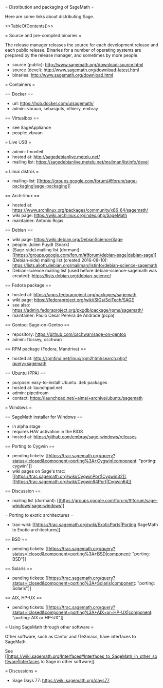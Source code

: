 = Distribution and packaging of SageMath =

Here are some links about distributing Sage.

<<TableOfContents()>>

= Source and pre-compiled binaries =

The release manager releases the source for each development release
and each public release. Binaries for a number of operating systems
are prepared by the release manager, and sometimes by more people.

  * source (public): http://www.sagemath.org/download-source.html
  * source (devel): http://www.sagemath.org/download-latest.html
  * binaries: http://www.sagemath.org/download.html

= Containers =

== Docker ==
  * url: https://hub.docker.com/u/sagemath/
  * admin: vbraun, sebasguts, nthiery, embray

== Virtualbox ==
  * see SageAppliance
  * people: vbraun

= Live USB =
  * admin: tmonteil
  * hosted at: http://sagedebianlive.metelu.net/
  * mailing list: https://sagedebianlive.metelu.net/mailman/listinfo/devel

= Linux distros =

  * mailing-list: [[https://groups.google.com/forum/#!forum/sage-packaging|sage-packaging]]

== Arch-linux ==
  * hosted at: https://www.archlinux.org/packages/community/x86_64/sagemath/
  * wiki page: https://wiki.archlinux.org/index.php/SageMath
  * maintainer: Antonio Rojas

== Debian ==
  * wiki page: https://wiki.debian.org/DebianScience/Sage
  * people: Julien Puydt (Snark)
  * (Sage-side) mailing list (dormant): [[https://groups.google.com/forum/#!forum/debian-sage|debian-sage]]
  * (Debian-side) mailing list (created 2016-08-10): https://lists.alioth.debian.org/mailman/listinfo/debian-science-sagemath
  * Debian-science mailing list (used before debian-science-sagemath was created): https://lists.debian.org/debian-science/

== Fedora package ==
  * hosted at: https://apps.fedoraproject.org/packages/sagemath
  * wiki page: https://fedoraproject.org/wiki/SIGs/SciTech/SAGE
  * see also: https://admin.fedoraproject.org/pkgdb/package/rpms/sagemath/
  * maintainer: Paulo Cesar Pereira de Andrade (pcpa)

== Gentoo: Sage-on-Gentoo ==
  * repository: https://github.com/cschwan/sage-on-gentoo
  * admin: fbissey, cschwan

== RPM package (Fedora, Mandriva) ==
  * hosted at: http://rpmfind.net/linux/rpm2html/search.php?query=sagemath

== Ubuntu (PPA) ==
  * purpose: easy-to-install Ubuntu .deb packages
  * hosted at: launchpad.net
  * admin: pipedream
  * contact: https://launchpad.net/~aims/+archive/ubuntu/sagemath

= Windows =

== SageMath installer for Windows ==
  * in alpha stage
  * requires HAV activation in the BIOS
  * hosted at: https://github.com/embray/sage-windows/releases

== Porting to Cygwin ==
  * pending tickets: [[https://trac.sagemath.org/query?status=!closed&component=porting%3A+Cygwin|component: "porting: cygwin"]]
  * wiki pages on Sage's trac: [[https://trac.sagemath.org/wiki/CygwinPort|Cygwin32]], [[https://trac.sagemath.org/wiki/Cygwin64Port|Cygwin64]]

== Discussion ==
  * mailing list (dormant): [[https://groups.google.com/forum/#!forum/sage-windows|sage-windows]]

= Porting to exotic architectures =

  * trac-wiki: [[https://trac.sagemath.org/wiki/ExoticPorts|Porting SageMath to Exotic architectures]]
  
== BSD ==
  * pending tickets: [[https://trac.sagemath.org/query?status=!closed&component=porting%3A+BSD|component: "porting: BSD"]]

== Solaris ==
  * pending tickets: [[https://trac.sagemath.org/query?status=!closed&component=porting%3A+Solaris|component: "porting: Solaris"]]

== AIX, HP-UX ==
  * pending tickets: [[https://trac.sagemath.org/query?status=!closed&component=porting%3A+AIX+or+HP-UX|component: "porting: AIX or HP-UX"]]

= Using SageMath through other software =

Other software, such as Cantor and !TeXmacs, have interfaces to SageMath.

See [[https://wiki.sagemath.org/Interfaces#Interfaces_to_SageMath_in_other_software|Interfaces to Sage in other software]].

= Discussions =

  * Sage Days 77: https://wiki.sagemath.org/days77
